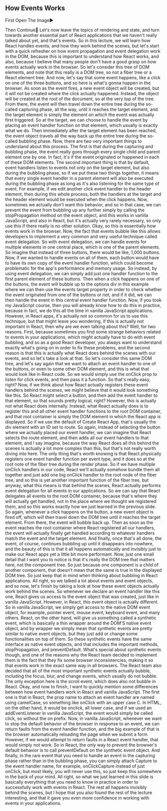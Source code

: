 ## How Events Works

First Open The Image▶️

Then Continue🔽
Let's now leave the topics of rendering and state, and turn towards another essential part of React applications that we haven't really talked about yet, and that's events. So in this lecture, we will learn how React handles events, and how they work behind the scenes, but let's start with a quick refresher on how event propagation and event delegation work in the DOM, because this is important to understand how React works, and also, because I believe that many people don't have a good grasp on how events actually work in the browser. So let's consider this tree of DOM elements, and note that this really is a DOM tree, so not a fiber tree or a React element tree. And now, let's say that some event happens, like a click on one of the three buttons, and so here is what's gonna happen in the browser. As soon as the event fires, a new event object will be created, but it will not be created where the click actually happened. Instead, the object will be created at the root of the document, so at the very top of the tree. From there, the event will then travel down the entire tree during the so-called capturing phase, all the way, until it reaches the target element, and the target element is simply the element on which the event was actually first triggered. So at the target, we can choose to handle the event by placing an event handler function on that element, which usually is exactly what we do. Then immediately after the target element has been reached, the event object travels all the way back up the entire tree during the so-called bubbling phase. Now, there are two very important things to understand about this process. The first is that during the capturing and bubbling phase, the event really goes through every single child and parent element one by one. In fact, it's if the event originated or happened in each of these DOM elements. The second important thing is that by default, event handlers listen to events not only on the target element, but also during the bubbling phase, so if we put these two things together, it means that every single event handler in a parent element will also be executed during the bubbling phase as long as it's also listening for the same type of event. For example, if we edit another click event handler to the header element, then during this whole process, both the handlers at the target and the header element would be executed when the click happens. Now, sometimes we actually don't want this behavior, and so in that case, we can prevent the event from bubbling up any further simply by calling the stopPropagation method on the event object, and this works in vanilla JavaScript, and also in React, but it's actually very rarely necessary, so only use this if there really is no other solution. Okay, so this is essentially how events work in the browser. Now, the fact that events bubble like this allows developers to implement a very common and very useful technique called event delegation. So with event delegation, we can handle events for multiple elements in one central place, which is one of the parent elements. So imagine that instead of three buttons, there would be like, 1,000 buttons. Now, if we wanted to handle events on all of them, each button would have to have its own copy of the event handler function, which could become problematic for the app's performance and memory usage. So instead, by using event delegation, we can simply add just one handler function to the first parent element of these buttons. Then when a click happens on one of the buttons, the event will bubble up to the options div in this example where we can then use the events target property in order to check whether the event originated from one of the buttons or not, and if it did, we can then handle the event in this central event handler function. Now, if you took my JavaScript course, then you will already know how to do this in practice, because in fact, we do this all the time in vanilla JavaScript applications. However, in React apps, it's actually not so common for us to use this technique, but that might leave you wondering, if this is actually not important in React, then why are we even talking about this? Well, for two reasons. First, because sometimes you find some strange behaviors related to events in your applications, which might actually have to do with event bubbling, and so as a good React developer, you always want to understand exactly what's going on in order to fix these problems, and the second reason is that this is actually what React does behind the scenes with our events, and so let's take a look at that. So let's consider this same DOM tree, and let's say again that we want to attach an event handler to one of the buttons, or even to some other DOM element, and this is what that would look like in React code. So we would simply use the onClick prop to listen for click events, and then pass it a function. So that's really easy, right? Now, if we think about how React actually registers these event handlers behind the scenes, we might believe that it would look something like this. So React might select a button, and then add the event handler to that element, so that sounds pretty logical, right? However, this is actually not what React does internally. Instead, what React actually does is to register this and all other event handler functions to the root DOM container, and that root container is simply the DOM element in which the React app is displayed. So if we use the default of Create React App, that's usually the div element with an ID set to route. So again, instead of selecting the button where we actually placed our event handler, we can imagine that React selects the route element, and then adds all our event handlers to that element, and I say imagine, because the way React does all this behind the scenes is actually a lot more complex than this, but that's not really worth diving into here. The only thing that's worth knowing is that React physically registers one event handler function per event type, and it does so at the root note of the fiber tree during the render phase. So if we have multiple onClick handlers in our code, React we'll actually somehow bundle them all together and just add one big onClick handler to the root node of the fiber tree, and so this is yet another important function of the fiber tree, but anyway, what this means is that behind the scenes, React actually performs event delegation for all events in our applications. So we can say that React delegates all events to the root DOM container, because that's where they will actually get handled, not in the place where we thought we registered them, and so this works exactly how we just learned in the previous slide. So again, whenever a click happens on the button, a new event object is fired off, which will then travel down the DOM tree until it reaches the target element. From there, the event will bubble back up. Then as soon as the event reaches the root container where React registered all our handlers, the event will actually finally get handled according to whatever handlers match the event and the target element. And finally, once that's all done, the event, of course, continues bubbling up until it disappears into nowhere, and the beauty of this is that it all happens automatically and invisibly just to make our React apps yet a little bit more performant. Now, just one small detail that I want you to notice is that it's really the DOM tree that matters here, not the component tree. So just because one component is a child of another component, that doesn't mean that the same is true in the displayed DOM tree. So just keep that in mind when thinking about bubbling in React applications. All right, so we talked a lot about events and event objects, and so now, let's finish by taking a look at how these event objects actually work behind the scenes. So whenever we declare an event handler like this one, React gives us access to the event object that was created, just like in vanilla JavaScript. However, in React, this event object is actually different. So in vanilla JavaScript, we simply get access to the native DOM event object, for example, pointer event, mouse event, keyboard event, and many others. React, on the other hand, will give us something called a synthetic event, which is basically a thin wrapper around the DOM'S native event object, and by wrapper we simply mean that synthetic events are pretty similar to native event objects, but they just add or change some functionalities on top of them. So these synthetic events have the same interface as native event objects, and that includes the important methods, stopPropagation, and preventDefault. What's special about synthetic events though, and one of the reasons why the React team decided to implement them is the fact that they fix some browser inconsistencies, making it so that events work in the exact same way in all browsers. The React team also decided that all of the most important synthetic events actually bubble, including the focus, blur, and change events, which usually do not bubble. The only exception here is the scroll event, which does also not bubble in React. Okay, and now to finish, I want to quickly mention some differences between how event handlers work in React and vanilla JavaScript. The first one is that in React, the prop name to attach an event handler are named using camelCase, so something like onClick with an upper case C. In HTML, on the other hand, it would be onclick, all lower case, and if we used an addEventListener in vanilla JavaScript, the event would simply be called click, so without the on prefix. Now, in vanilla JavaScript, whenever we want to stop the default behavior of the browser in response to an event, we can return faults from the event handler function, and the big example of that is the browser automatically reloading the page when we submit a form. However, if we would attempt to return faults in a React event handler, that would simply not work. So in React, the only way to prevent the browser's default behavior is to call preventDefault on the synthetic event object. And finally, in the rare event that you need to handle an event in the capturing phase rather than in the bubbling phase, you can simply attach Capture to the event handler name, for example, onClickCapture instead of just onClick, but most likely, you will never use this, so just keep this somewhere in the back of your mind. All right, so what we just learned in this slide is basically everything that you need to know in practice in order to successfully work with events in React. The rest all happens invisibly behind the scenes, but I hope that you also found the rest of the lecture interesting, and that it gave you even more confidence in working with events in your applications.
